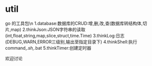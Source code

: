 # util
go 的工具包\n
1.database:数据库的CRUD:增,删,改,查(数据库转结构体,切片,map)
2.thinkJson:JSON字符串的读取(int,float,string,map,slice,struct,time.Time)
3.thinkLog:日志(DEBUG,WARN,ERROR三级别,输出至指定目录下)
4.thinkShell:执行command,*.sh,*.bat
5.thinkTimer:创建定时器

欢迎讨论
